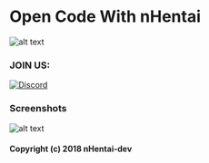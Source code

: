 # Open Code With nHentai
![alt text](https://avatars1.githubusercontent.com/u/46870268?s=200&v=4 "nhent.ai")


### JOIN US:
[![Discord](https://img.shields.io/badge/discord-Join%20us%20on%20Discord!-7289da.svg?longCache=true&style=for-the-badge&logo=discord)](https://discord.gg/cY7b3pd)

### Screenshots

![alt text](https://user-images.githubusercontent.com/29944979/52587848-9f462c80-2e6d-11e9-826f-aadbd8b0ac0f.png "1")

#### Copyright (c) 2018 nHentai-dev
